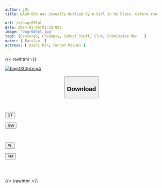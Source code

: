 ```yaml
---
author: j91
title: BAGR-030 Was Sexually Bullied By A Girl In My Class. Before You Know It, You're In A Harem State Where Your Brain Is Melting

url: /v/bagr030pl
date: 2024-01-06T01:30:00Z
image: "bagr030pl.jpg"
tags: [Censored, Creampie, School Stuff, Slut, Submissive Men	]
maker: [ Barutan  ]
actress: [ Asahi Rin, Tennen Mizuki ]
---
```



{{< rawhtml >}}

<div class="video" data-videoid="QdWP2O1RgXS0mwd">
    <a href="javascript:;">
        <img src="/v/bagr030pl/bagr030pl.jpg" width="WIDTH" height="HEIGHT" alt="bagr030pl.mp4" loading="lazy">
    </a>
</div>

<script type="text/javascript" src="https://j91.asia/asset/on-demand-st.js"></script>

<br>
  <link rel="stylesheet" href="https://j91.asia/asset/bs5.css">
  
  <center>
  <button class="btn btn-primary" type="button" data-bs-toggle="collapse" data-bs-target=".multi-collapse" aria-expanded="false" aria-controls="multiCollapseExample1 multiCollapseExample2"><h2>Download</h2></button></center>
</p>
<div class="row">
  <div class="col">
    <div class="collapse multi-collapse" id="multiCollapseExample1">
      <div class="card card-body">
	      	      <br>
<div class="buttons">  
<p><a href="https://streamtape.to/v/QdWP2O1RgXS0mwd" target="_blank"><button class="btn-hover color-3"><i class="fa fa-download"></i> ST</button></a></p>
<p><a href="https://flaswish.com/6aymvll0hge4" target="_blank"><button class="btn-hover color-2"><i class="fa fa-download"></i> SW</button></a></p></div>
    </div>
  </div>
</div>
  <div class="col">
    <div class="collapse multi-collapse" id="multiCollapseExample2">
      <div class="card card-body">
	      <br>
<div class="buttons">
<p><a href="javascript:;" target="_blank"><button class="btn-hover color-9"><i class="fa fa-download"></i> FL</button></a></p>
<p><a href="javascript:;" target="_blank"><button class="btn-hover color-8"><i class="fa fa-download"></i> FM</button></a></p></div>
<br><br>
      </div>
    </div>
  </div>
</div>

{{< /rawhtml >}}